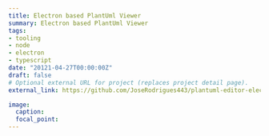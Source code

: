 ```yaml
---
title: Electron based PlantUml Viewer
summary: Electron based PlantUml Viewer
tags:
- tooling
- node
- electron
- typescript
date: "20121-04-27T00:00:00Z"
draft: false
# Optional external URL for project (replaces project detail page).
external_link: https://github.com/JoseRodrigues443/plantuml-editor-electron

image:
  caption:
  focal_point:
---
```

